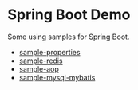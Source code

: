 # Spring Boot Demo

Some using samples for Spring Boot.

- [sample-properties]()
- [sample-redis]()
- [sample-aop]()
- [sample-mysql-mybatis]()